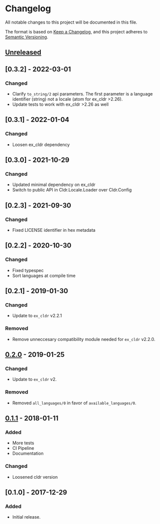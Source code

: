 # Changelog
All notable changes to this project will be documented in this file.

The format is based on [Keep a Changelog](https://keepachangelog.com/en/1.0.0/),
and this project adheres to [Semantic Versioning](https://semver.org/spec/v2.0.0.html).

## [Unreleased]
## [0.3.2] - 2022-03-01
### Changed
- Clarify `to_string/2` api parameters. The first parameter is a language identifier (string) not a locale (atom for ex_cldr >2.26).
- Update tests to work with ex_cldr >2.26 as well

## [0.3.1] - 2022-01-04
### Changed
- Loosen ex_cldr dependency

## [0.3.0] - 2021-10-29
### Changed
- Updated minimal dependency on ex_cldr
- Switch to public API in Cldr.Locale.Loader over Cldr.Config

## [0.2.3] - 2021-09-30
### Changed
- Fixed LICENSE identifier in hex metadata
  
## [0.2.2] - 2020-10-30
### Changed
- Fixed typespec
- Sort languages at compile time

## [0.2.1] - 2019-01-30
### Changed
- Update to `ex_cldr` v2.2.1

### Removed
- Remove unneccesary compatibility module needed for `ex_cldr` v2.2.0.

## [0.2.0] - 2019-01-25
### Changed
- Update to `ex_cldr` v2.

### Removed
- Removed `all_languages/0` in favor of `available_languages/0`.

## [0.1.1] - 2018-01-11
### Added
- More tests
- CI Pipeline
- Documentation

### Changed
- Loosened cldr version

## [0.1.0] - 2017-12-29
### Added
- Initial release.


[Unreleased]: https://github.com/lostkobrakai/cldr_languages/compare/0.2.0...HEAD
[0.2.0]: https://github.com/lostkobrakai/cldr_languages/compare/v0.1.1...v0.2.0
[0.1.1]: https://github.com/lostkobrakai/cldr_languages/compare/v0.1.0...v0.1.1